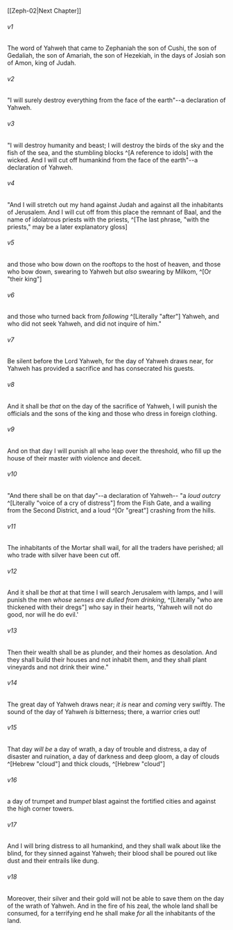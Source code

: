 ﻿---
aliases:
  - Zephaniah 1
---

[[Zeph-02|Next Chapter]]

###### v1
The word of Yahweh that came to Zephaniah the son of Cushi, the son of Gedaliah, the son of Amariah, the son of Hezekiah, in the days of Josiah son of Amon, king of Judah.

###### v2
"I will surely destroy everything
from the face of the earth"--a declaration of Yahweh.

###### v3
"I will destroy humanity and beast;
I will destroy the birds of the sky
and the fish of the sea,
and the stumbling blocks ^[A reference to idols] with the wicked.
And I will cut off humankind
from the face of the earth"--a declaration of Yahweh.

###### v4
"And I will stretch out my hand against Judah
and against all the inhabitants of Jerusalem.
And I will cut off from this place
the remnant of Baal,
and the name of idolatrous priests with the priests, ^[The last phrase, "with the priests," may be a later explanatory gloss]

###### v5
and those who bow down on the rooftops
to the host of heaven,
and those who bow down, swearing to Yahweh
but _also_ swearing by Milkom, ^[Or "their king"]

###### v6
and those who turned back from _following_ ^[Literally "after"] Yahweh,
and who did not seek Yahweh,
and did not inquire of him."

###### v7
Be silent before the Lord Yahweh,
for the day of Yahweh draws near,
for Yahweh has provided a sacrifice
and has consecrated his guests.

###### v8
And it shall be _that_ on the day of the sacrifice of Yahweh,
I will punish the officials
and the sons of the king
and those who dress in foreign clothing.

###### v9
And on that day I will punish
all who leap over the threshold,
who fill up the house of their master
_with_ violence and deceit.

###### v10
"And there shall be on that day"--a declaration of Yahweh--
"a _loud outcry_ ^[Literally "voice of a cry of distress"] from the Fish Gate,
and a wailing from the Second District,
and a loud ^[Or "great"] crashing from the hills.

###### v11
The inhabitants of the Mortar shall wail,
for all the traders have perished;
all who trade with silver have been cut off.

###### v12
And it shall be _that_ at that time
I will search Jerusalem with lamps,
and I will punish the men
_whose senses are dulled from drinking_, ^[Literally "who are thickened with their dregs"]
who say in their hearts,
'Yahweh will not do good, nor will he do evil.'

###### v13
Then their wealth shall be as plunder,
and their homes as desolation.
And they shall build their houses and not inhabit them,
and they shall plant vineyards and not drink their wine."

###### v14
The great day of Yahweh draws near;
_it is_ near and _coming_ very swiftly.
The sound of the day of Yahweh _is_ bitterness;
there, a warrior cries out!

###### v15
That day _will be_ a day of wrath,
a day of trouble and distress,
a day of disaster and ruination,
a day of darkness and deep gloom,
a day of clouds ^[Hebrew "cloud"] and thick clouds, ^[Hebrew "cloud"]

###### v16
a day of trumpet and _trumpet_ blast
against the fortified cities
and against the high corner towers.

###### v17
And I will bring distress to all humankind,
and they shall walk about like the blind,
for they sinned against Yahweh;
their blood shall be poured out like dust
and their entrails like dung.

###### v18
Moreover, their silver and their gold
will not be able to save them
on the day of the wrath of Yahweh.
And in the fire of his zeal,
the whole land shall be consumed,
for a terrifying end he shall make
_for_ all the inhabitants of the land.